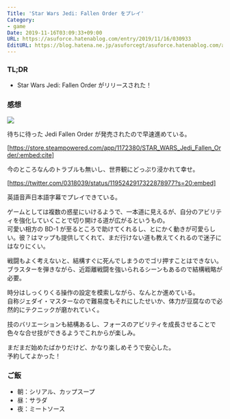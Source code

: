 ```yaml
---
Title: 'Star Wars Jedi: Fallen Order をプレイ'
Category:
- game
Date: 2019-11-16T03:09:33+09:00
URL: https://asuforce.hatenablog.com/entry/2019/11/16/030933
EditURL: https://blog.hatena.ne.jp/asuforcegt/asuforce.hatenablog.com/atom/entry/26006613466547335
---
```


### TL;DR

- Star Wars Jedi: Fallen Order がリリースされた！

###  感想

<span itemtype="http://schema.org/Photograph" itemscope="itemscope"><img class="magnifiable" src="https://lh3.googleusercontent.com/-x-MKCmeGzLw/Xc7fkC-TqgI/AAAAAAABCGA/Px-qWt8MyF42ER43HVxVQgUgIPftvc1MACE0YBhgL/s1200/20191116011914_1.jpg" itemprop="image"></span>

待ちに待った Jedi Fallen Order が発売されたので早速進めている。

[https://store.steampowered.com/app/1172380/STAR_WARS_Jedi_Fallen_Order/:embed:cite]

今のところなんのトラブルも無いし、世界観にどっぷり浸かれて幸せ。

[https://twitter.com/0318039/status/1195242917322878977?s=20:embed]

英語音声日本語字幕でプレイできている。  

ゲームとしては複数の惑星にいけるようで、一本道に見えるが、自分のアビリティを強化していくことで切り開ける道が広がるというもの。  
可愛い相方の BD-1 が至るところで助けてくれるし、とにかく動きが可愛らしい。彼？はマップも提供してくれて、まだ行けない道も教えてくれるので迷子にはなりにくい。  

戦闘もよく考えないと、結構すぐに死んでしまうのでゴリ押すことはできない。  
ブラスターを弾きながら、近距離戦闘を強いられるシーンもあるので結構戦略が必要。  

時分はしっくりくる操作の設定を模索しながら、なんとか進めている。  
自称ジェダイ・マスターなので難易度もそれにしたせいか、体力が豆腐なので必然的にテクニックが磨かれていく。

技のバリエーションも結構あるし、フォースのアビリティを成長させることで色々な合せ技ができるようでこれからが楽しみ。

まだまだ始めたばかりだけど、かなり楽しめそうで安心した。  
予約してよかった！

### ご飯

- 朝：シリアル、カップスープ
- 昼：サラダ
- 夜：ミートソース
